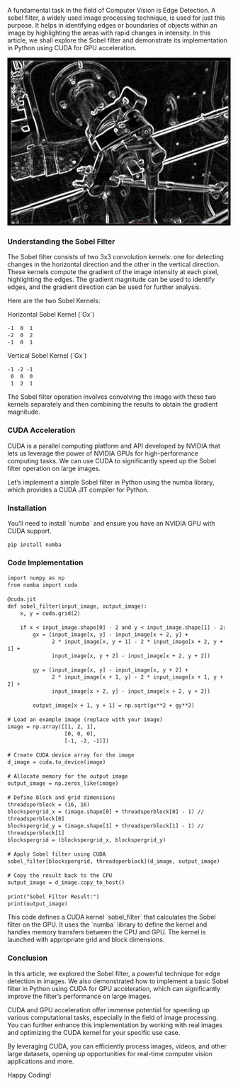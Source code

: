 <p>A fundamental task in the field of Computer Vision is Edge Detection. A sobel filter, a widely used image processing technique, is used for just this purpose. It helps in identifying edges or boundaries of objects within an image by highlighting the areas with rapid changes in intensity. 
  In this article, we shall explore the Sobel filter and demonstrate its implementation in Python using CUDA for GPU acceleration.</p>

![A sobel filter applied to an image](/assets/images/Sobel_Wiki_Image.png) 

### Understanding the Sobel Filter

<p>The Sobel filter consists of two 3x3 convolution kernels: one for detecting changes in the horizontal direction and the other in the vertical direction. These kernels compute the gradient of the image intensity at each pixel, highlighting the edges. 
  The gradient magnitude can be used to identify edges, and the gradient direction can be used for further analysis.</p>

<p>Here are the two Sobel Kernels:</p>

<p>Horizontal Sobel Kernel (`Gx`)</p>

```
-1  0  1
-2  0  2
-1  0  1

```

<p>Vertical Sobel Kernel (`Gx`)</p>

```
-1 -2 -1
 0  0  0
 1  2  1
```

<p>The Sobel filter operation involves convolving the image with these two kernels separately and then combining the results to obtain the gradient magnitude.</p>

### CUDA Acceleration

<p>CUDA is a parallel computing platform and API developed by NVIDIA that lets us leverage the power of NVIDIA GPUs for high-performance computing tasks. We can use CUDA to significantly speed up the Sobel filter operation on large images.</p>

<p>Let’s implement a simple Sobel filter in Python using the numba library, which provides a CUDA JIT compiler for Python.</p>

### Installation

<p>You’ll need to install `numba` and ensure you have an NVIDIA GPU with CUDA support.</p>

```
pip install numba

```

### Code Implementation

```
import numpy as np
from numba import cuda

@cuda.jit
def sobel_filter(input_image, output_image):
    x, y = cuda.grid(2)
    
    if x < input_image.shape[0] - 2 and y < input_image.shape[1] - 2:
        gx = (input_image[x, y] - input_image[x + 2, y] +
              2 * input_image[x, y + 1] - 2 * input_image[x + 2, y + 1] +
              input_image[x, y + 2] - input_image[x + 2, y + 2])
              
        gy = (input_image[x, y] - input_image[x, y + 2] +
              2 * input_image[x + 1, y] - 2 * input_image[x + 1, y + 2] +
              input_image[x + 2, y] - input_image[x + 2, y + 2])
        
        output_image[x + 1, y + 1] = np.sqrt(gx**2 + gy**2)

# Load an example image (replace with your image)
image = np.array([[1, 2, 1],
                  [0, 0, 0],
                  [-1, -2, -1]])

# Create CUDA device array for the image
d_image = cuda.to_device(image)

# Allocate memory for the output image
output_image = np.zeros_like(image)

# Define block and grid dimensions
threadsperblock = (16, 16)
blockspergrid_x = (image.shape[0] + threadsperblock[0] - 1) // threadsperblock[0]
blockspergrid_y = (image.shape[1] + threadsperblock[1] - 1) // threadsperblock[1]
blockspergrid = (blockspergrid_x, blockspergrid_y)

# Apply Sobel filter using CUDA
sobel_filter[blockspergrid, threadsperblock](d_image, output_image)

# Copy the result back to the CPU
output_image = d_image.copy_to_host()

print("Sobel Filter Result:")
print(output_image)
```
<p>This code defines a CUDA kernel `sobel_filter` that calculates the Sobel filter on the GPU. It uses the `numba` library to define the kernel and handles memory transfers between the CPU and GPU. The kernel is launched with appropriate grid and block dimensions.</p>

### Conclusion

<p>In this article, we explored the Sobel filter, a powerful technique for edge detection in images. We also demonstrated how to implement a basic Sobel filter in Python using CUDA for GPU acceleration, which can significantly improve the filter’s performance on large images.</p>

<p>CUDA and GPU acceleration offer immense potential for speeding up various computational tasks, especially in the field of image processing. You can further enhance this implementation by working with real images and optimizing the CUDA kernel for your specific use case.</p>

<p>By leveraging CUDA, you can efficiently process images, videos, and other large datasets, opening up opportunities for real-time computer vision applications and more.</p>

<p>Happy Coding!</p>
